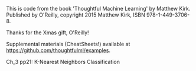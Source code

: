 This is code from the book 'Thoughtful Machine Learning' by Matthew Kirk.
Published by O'Reilly, copyright 2015 Matthew Kirk, ISBN 978-1-449-3706-8.

Thanks for the Xmas gift, O'Reilly!

Supplemental materials (CheatSheets!) available at https://github.com/thoughtfulml/examples.

Ch_3 pp21: K-Nearest Neighbors Classification
